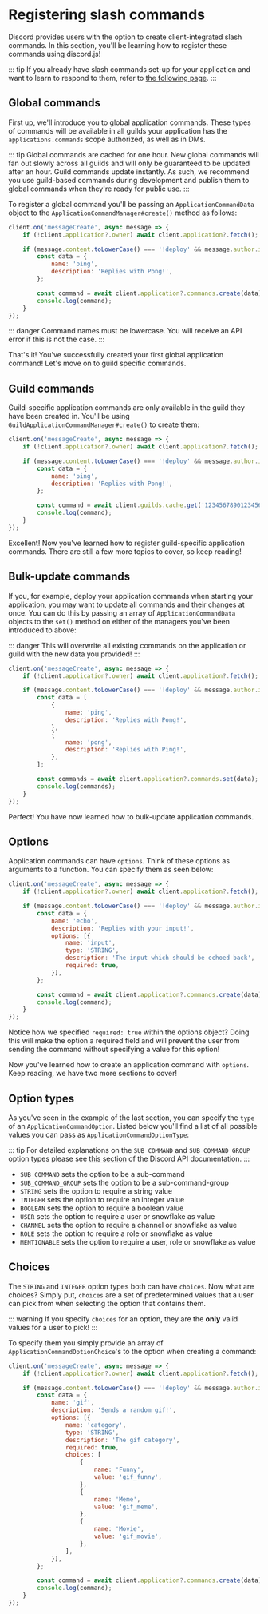 # Registering slash commands

Discord provides users with the option to create client-integrated slash commands. In this section, you'll be learning how to register these commands using discord.js!

::: tip
If you already have slash commands set-up for your application and want to learn to respond to them, refer to [the following page](/interactions/replying-to-slash-commands/).
:::

## Global commands

First up, we'll introduce you to global application commands. These types of commands will be available in all guilds your application has the `applications.commands` scope authorized, as well as in DMs.

::: tip
Global commands are cached for one hour. New global commands will fan out slowly across all guilds and will only be guaranteed to be updated after an hour. Guild commands update instantly. As such, we recommend you use guild-based commands during development and publish them to global commands when they're ready for public use.
:::

To register a global command you'll be passing an `ApplicationCommandData` object to the `ApplicationCommandManager#create()` method as follows:

```js
client.on('messageCreate', async message => {
	if (!client.application?.owner) await client.application?.fetch();

	if (message.content.toLowerCase() === '!deploy' && message.author.id === client.application?.owner.id) {
		const data = {
			name: 'ping',
			description: 'Replies with Pong!',
		};

		const command = await client.application?.commands.create(data);
		console.log(command);
	}
});
```
::: danger
Command names must be lowercase. You will receive an API error if this is not the case.
:::

That's it! You've successfully created your first global application command! Let's move on to guild specific commands.


## Guild commands

Guild-specific application commands are only available in the guild they have been created in. You'll be using `GuildApplicationCommandManager#create()` to create them:

```js {10}
client.on('messageCreate', async message => {
	if (!client.application?.owner) await client.application?.fetch();

	if (message.content.toLowerCase() === '!deploy' && message.author.id === client.application?.owner.id) {
		const data = {
			name: 'ping',
			description: 'Replies with Pong!',
		};

		const command = await client.guilds.cache.get('123456789012345678')?.commands.create(data);
		console.log(command);
	}
});
```

Excellent! Now you've learned how to register guild-specific application commands. There are still a few more topics to cover, so keep reading!


## Bulk-update commands

If you, for example, deploy your application commands when starting your application, you may want to update all commands and their changes at once. You can do this by passing an array of `ApplicationCommandData` objects to the `set()` method on either of the managers you've been introduced to above: 

::: danger
This will overwrite all existing commands on the application or guild with the new data you provided!
:::

```js {5-14,15-17}
client.on('messageCreate', async message => {
	if (!client.application?.owner) await client.application?.fetch();

	if (message.content.toLowerCase() === '!deploy' && message.author.id === client.application?.owner.id) {
		const data = [
			{
				name: 'ping',
				description: 'Replies with Pong!',
			},
			{
				name: 'pong',
				description: 'Replies with Ping!',
			},
		];

		const commands = await client.application?.commands.set(data);
		console.log(commands);
	}
});
```

Perfect! You have now learned how to bulk-update application commands. 

## Options

Application commands can have `options`. Think of these options as arguments to a function. You can specify them as seen below:

```js {8-13}
client.on('messageCreate', async message => {
	if (!client.application?.owner) await client.application?.fetch();

	if (message.content.toLowerCase() === '!deploy' && message.author.id === client.application?.owner.id) {
		const data = {
			name: 'echo',
			description: 'Replies with your input!',
			options: [{
				name: 'input',
				type: 'STRING',
				description: 'The input which should be echoed back',
				required: true,
			}],
		};

		const command = await client.application?.commands.create(data);
		console.log(command);
	}
});
```

Notice how we specified `required: true` within the options object? Doing this will make the option a required field and will prevent the user from sending the command without specifying a value for this option!

Now you've learned how to create an application command with `options`. Keep reading, we have two more sections to cover!

## Option types

As you've seen in the example of the last section, you can specify the `type` of an `ApplicationCommandOption`. Listed below you'll find a list of all possible values you can pass as `ApplicationCommandOptionType`:

::: tip
For detailed explanations on the `SUB_COMMAND` and `SUB_COMMAND_GROUP` option types please see [this section](https://discord.com/developers/docs/interactions/slash-commands#subcommands-and-subcommand-groups) of the Discord API documentation.
:::

* `SUB_COMMAND` sets the option to be a sub-command
* `SUB_COMMAND_GROUP` sets the option to be a sub-command-group
* `STRING` sets the option to require a string value
* `INTEGER` sets the option to require an integer value
* `BOOLEAN` sets the option to require a boolean value
* `USER` sets the option to require a user or snowflake as value
* `CHANNEL` sets the option to require a channel or snowflake as value
* `ROLE` sets the option to require a role or snowflake as value
* `MENTIONABLE` sets the option to require a user, role or snowflake as value


## Choices

The `STRING` and `INTEGER` option types both can have `choices`. Now what are choices? Simply put, `choices` are a set of predetermined values that a user can pick from when selecting the option that contains them.

::: warning
If you specify `choices` for an option, they are the **only** valid values for a user to pick!
:::

To specify them you simply provide an array of `ApplicationCommandOptionChoice`'s to the option when creating a command:

```js {13-26}
client.on('messageCreate', async message => {
	if (!client.application?.owner) await client.application?.fetch();

	if (message.content.toLowerCase() === '!deploy' && message.author.id === client.application?.owner.id) {
		const data = {
			name: 'gif',
			description: 'Sends a random gif!',
			options: [{
				name: 'category',
				type: 'STRING',
				description: 'The gif category',
				required: true,
				choices: [
					{
						name: 'Funny',
						value: 'gif_funny',
					},
					{
						name: 'Meme',
						value: 'gif_meme',
					},
					{
						name: 'Movie',
						value: 'gif_movie',
					},
				],
			}],
		};

		const command = await client.application?.commands.create(data);
		console.log(command);
	}
});
```
